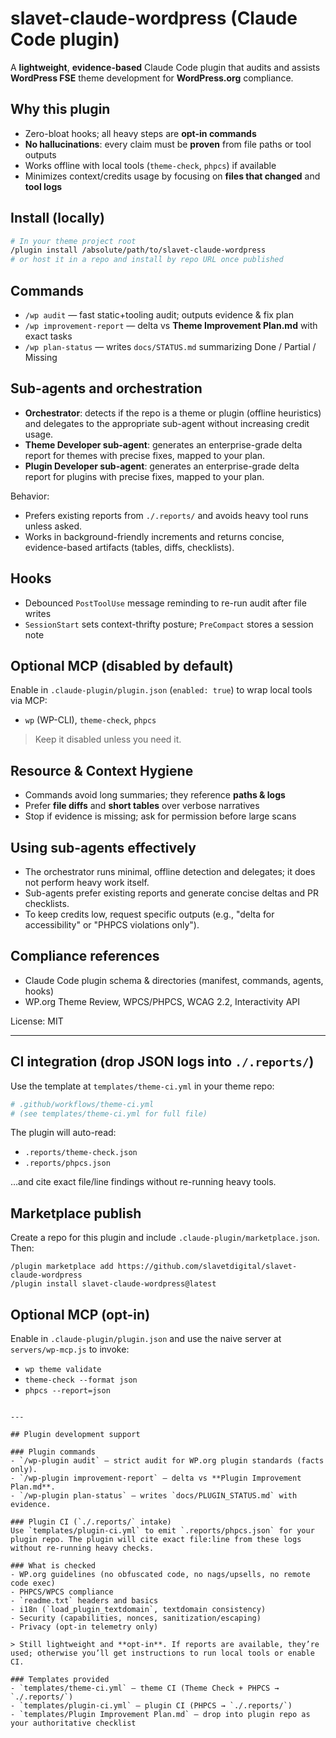 # slavet-claude-wordpress (Claude Code plugin)

A **lightweight**, **evidence-based** Claude Code plugin that audits and assists **WordPress FSE** theme development for **WordPress.org** compliance.

## Why this plugin
- Zero-bloat hooks; all heavy steps are **opt-in commands**
- **No hallucinations**: every claim must be **proven** from file paths or tool outputs
- Works offline with local tools (`theme-check`, `phpcs`) if available
- Minimizes context/credits usage by focusing on **files that changed** and **tool logs**

## Install (locally)
```bash
# In your theme project root
/plugin install /absolute/path/to/slavet-claude-wordpress
# or host it in a repo and install by repo URL once published
```

## Commands
- `/wp audit` — fast static+tooling audit; outputs evidence & fix plan
- `/wp improvement-report` — delta vs **Theme Improvement Plan.md** with exact tasks
- `/wp plan-status` — writes `docs/STATUS.md` summarizing Done / Partial / Missing

## Sub-agents and orchestration

- **Orchestrator**: detects if the repo is a theme or plugin (offline heuristics) and delegates to the appropriate sub-agent without increasing credit usage.
- **Theme Developer sub-agent**: generates an enterprise-grade delta report for themes with precise fixes, mapped to your plan.
- **Plugin Developer sub-agent**: generates an enterprise-grade delta report for plugins with precise fixes, mapped to your plan.

Behavior:
- Prefers existing reports from `./.reports/` and avoids heavy tool runs unless asked.
- Works in background-friendly increments and returns concise, evidence-based artifacts (tables, diffs, checklists).

## Hooks
- Debounced `PostToolUse` message reminding to re-run audit after file writes
- `SessionStart` sets context-thrifty posture; `PreCompact` stores a session note

## Optional MCP (disabled by default)
Enable in `.claude-plugin/plugin.json` (`enabled: true`) to wrap local tools via MCP:
- `wp` (WP-CLI), `theme-check`, `phpcs`

> Keep it disabled unless you need it.

## Resource & Context Hygiene
- Commands avoid long summaries; they reference **paths & logs**
- Prefer **file diffs** and **short tables** over verbose narratives
- Stop if evidence is missing; ask for permission before large scans

## Using sub-agents effectively
- The orchestrator runs minimal, offline detection and delegates; it does not perform heavy work itself.
- Sub-agents prefer existing reports and generate concise deltas and PR checklists.
- To keep credits low, request specific outputs (e.g., "delta for accessibility" or "PHPCS violations only").

## Compliance references
- Claude Code plugin schema & directories (manifest, commands, agents, hooks)
- WP.org Theme Review, WPCS/PHPCS, WCAG 2.2, Interactivity API

License: MIT

---

## CI integration (drop JSON logs into `./.reports/`)
Use the template at `templates/theme-ci.yml` in your theme repo:

```yaml
# .github/workflows/theme-ci.yml
# (see templates/theme-ci.yml for full file)
```

The plugin will auto-read:
- `.reports/theme-check.json`
- `.reports/phpcs.json`

…and cite exact file/line findings without re-running heavy tools.

## Marketplace publish
Create a repo for this plugin and include `.claude-plugin/marketplace.json`. Then:

```
/plugin marketplace add https://github.com/slavetdigital/slavet-claude-wordpress
/plugin install slavet-claude-wordpress@latest
```

## Optional MCP (opt-in)
Enable in `.claude-plugin/plugin.json` and use the naive server at `servers/wp-mcp.js` to invoke:
- `wp theme validate`
- `theme-check --format json`
- `phpcs --report=json`
```

---

## Plugin development support

### Plugin commands
- `/wp-plugin audit` — strict audit for WP.org plugin standards (facts only).
- `/wp-plugin improvement-report` — delta vs **Plugin Improvement Plan.md**.
- `/wp-plugin plan-status` — writes `docs/PLUGIN_STATUS.md` with evidence.

### Plugin CI (`./.reports/` intake)
Use `templates/plugin-ci.yml` to emit `.reports/phpcs.json` for your plugin repo. The plugin will cite exact file:line from these logs without re-running heavy checks.

### What is checked
- WP.org guidelines (no obfuscated code, no nags/upsells, no remote code exec)
- PHPCS/WPCS compliance
- `readme.txt` headers and basics
- i18n (`load_plugin_textdomain`, textdomain consistency)
- Security (capabilities, nonces, sanitization/escaping)
- Privacy (opt-in telemetry only)

> Still lightweight and **opt-in**. If reports are available, they’re used; otherwise you’ll get instructions to run local tools or enable CI.

### Templates provided
- `templates/theme-ci.yml` — theme CI (Theme Check + PHPCS → `./.reports/`)
- `templates/plugin-ci.yml` — plugin CI (PHPCS → `./.reports/`)
- `templates/Plugin Improvement Plan.md` — drop into plugin repo as your authoritative checklist
